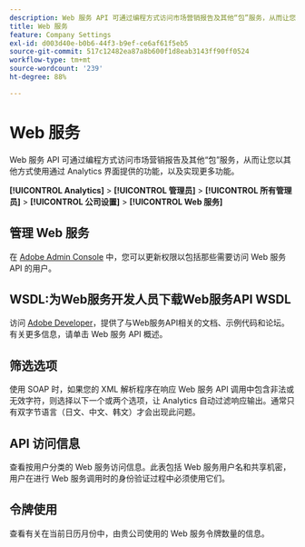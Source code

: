 ```yaml
---
description: Web 服务 API 可通过编程方式访问市场营销报告及其他“包”服务，从而让您以其他方式使用通过 Analytics 界面提供的功能，以及实现更多功能。
title: Web 服务
feature: Company Settings
exl-id: d003d40e-b0b6-44f3-b9ef-ce6af61f5eb5
source-git-commit: 517c12482ea87a8b600f1d8eab3143ff90ff0524
workflow-type: tm+mt
source-wordcount: '239'
ht-degree: 88%

---
```


# Web 服务

Web 服务 API 可通过编程方式访问市场营销报告及其他“包”服务，从而让您以其他方式使用通过 Analytics 界面提供的功能，以及实现更多功能。

**[!UICONTROL Analytics]** > **[!UICONTROL 管理员]** > **[!UICONTROL 所有管理员]** > **[!UICONTROL 公司设置]** > **[!UICONTROL Web 服务]**

## 管理 Web 服务

在 [Adobe Admin Console](https://helpx.adobe.com/cn/enterprise/using/admin-console.html) 中，您可以更新权限以包括那些需要访问 Web 服务 API 的用户。

## WSDL:为Web服务开发人员下载Web服务API WSDL

访问 [Adobe Developer](https://developer.adobe.com/analytics-apis/docs/2.0/)，提供了与Web服务API相关的文档、示例代码和论坛。 有关更多信息，请单击 Web 服务 API 概述。

## 筛选选项

使用 SOAP 时，如果您的 XML 解析程序在响应 Web 服务 API 调用中包含非法或无效字符，则选择以下一个或两个选项，让 Analytics 自动过滤响应输出。通常只有双字节语言（日文、中文、韩文）才会出现此问题。

## API 访问信息

查看按用户分类的 Web 服务访问信息。此表包括 Web 服务用户名和共享机密，用户在进行 Web 服务调用时的身份验证过程中必须使用它们。

## 令牌使用

查看有关在当前日历月份中，由贵公司使用的 Web 服务令牌数量的信息。
